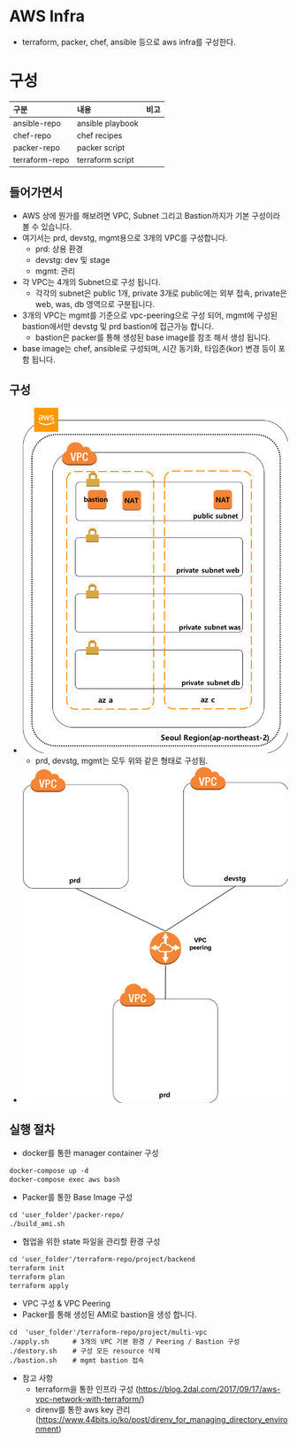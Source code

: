 # AWS Infra
* terraform, packer, chef, ansible 등으로 aws infra를 구성한다.

# 구성
| 구분 | 내용 | 비고 |
|:--------|:--------|--------|
| ansible-repo | ansible playbook |  |
| chef-repo | chef recipes |  |
| packer-repo | packer script |  |
| terraform-repo | terraform script |  |

## 들어가면서
* AWS 상에 뭔가를 해보려면 VPC, Subnet 그리고 Bastion까지가 기본 구성이라 볼 수 있습니다.
* 여기서는 prd, devstg, mgmt용으로 3개의 VPC를 구성합니다.
  * prd: 상용 환경
  * devstg: dev 및 stage
  * mgmt: 관리
* 각 VPC는 4개의 Subnet으로 구성 됩니다.
  * 각각의 subnet은 public 1개, private 3개로 public에는 외부 접속, private은 web, was, db 영역으로 구분됩니다.
* 3개의 VPC는 mgmt를 기준으로 vpc-peering으로 구성 되어,
mgmt에 구성된 bastion에서만 devstg 및 prd bastion에 접근가능 합니다.
  * bastion은 packer를 통해 생성된 base image를 참조 해서 생성 됩니다.
* base image는 chef, ansible로 구성되며, 시간 동기화, 타임존(kor) 변경 등이 포함 됩니다.

## 구성
* ![VPC 구성도](./terraform-repo/images/vpc.png)
  * prd, devstg, mgmt는 모두 위와 같은 형태로 구성됨.
* ![VPC Peering 구성도](./terraform-repo/images/peering.png)

## 실행 절차
* docker를 통한 manager container 구성
```
docker-compose up -d
docker-compose exec aws bash
```

* Packer를 통한 Base Image 구성
```
cd 'user_folder'/packer-repo/
./build_ami.sh
```
* 협업을 위한 state 파일을 관리할 환경 구성
```
cd 'user_folder'/terraform-repo/project/backend
terraform init
terraform plan
terraform apply
```

* VPC 구성 & VPC Peering
* Packer를 통해 생성된 AMI로 bastion을 생성 합니다.
```
cd  'user_folder'/terraform-repo/project/multi-vpc
./apply.sh      # 3개의 VPC 기본 환경 / Peering / Bastion 구성
./destory.sh    # 구성 모든 resource 삭제
./bastion.sh    # mgmt bastion 접속
```
* 참고 사항
  * terraform을 통한 인프라 구성
  (https://blog.2dal.com/2017/09/17/aws-vpc-network-with-terraform/)
  * direnv를 통한 aws key 관리(https://www.44bits.io/ko/post/direnv_for_managing_directory_environment)

